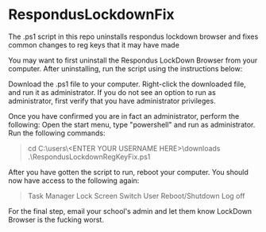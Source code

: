 # RespondusLockdownFix
The .ps1 script in this repo uninstalls respondus lockdown browser and fixes common changes to reg keys that it may have made

You may want to first uninstall the Respondus LockDown Browser from your computer.
After uninstalling, run the script using the instructions below:

Download the .ps1 file to your computer. Right-click the downloaded file, and run it as administrator. 
If you do not see an option to run as administrator, first verify that you have administrator privileges. 

Once you have confirmed you are in fact an administrator, perform the following:
Open the start menu, type "powershell" and run as administrator. 
Run the following commands: 

> cd C:\users\\\<ENTER YOUR USERNAME HERE>\downloads
> .\RespondusLockdownRegKeyFix.ps1

After you have gotten the script to run, reboot your computer. 
You should now have access to the following again:
> Task Manager
> Lock Screen
> Switch User
> Reboot/Shutdown
> Log off

For the final step, email your school's admin and let them know LockDown Browser is the fucking worst. 
